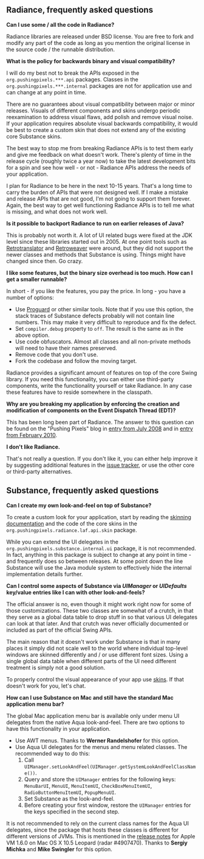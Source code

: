 ## Radiance, frequently asked questions

**Can I use some / all the code in Radiance?**

Radiance libraries are released under BSD license. You are free to fork and modify any part of the code as long as you mention the original license in the source code / the runnable distribution.

**What is the policy for backwards binary and visual compatibility?**

I will do my best not to break the APIs exposed in the `org.pushingpixels.***.api` packages. Classes in the `org.pushingpixels.***.internal` packages are not for application use and can change at any point in time.

There are no guarantees about visual compatibility between major or minor releases. Visuals of different components and skins undergo periodic reexamination to address visual flaws, add polish and remove  visual noise. If your application requires absolute visual backwards compatibility, it would be best to create a custom skin that does not extend any of the existing core Substance skins.

The best way to stop me from breaking Radiance APIs is to test them early and give me feedback on what doesn't work. There's plenty of time in the release cycle (roughly twice a year now) to take the latest development bits for a spin and see how well - or not - Radiance APIs address the needs of your application.

I plan for Radiance to be here in the next 10-15 years. That's a long time to carry the burden of APIs that were not designed well. If I make a mistake and release APIs that are not good, I'm not going to support them forever. Again, the best way to get well functioning Radiance APIs is to tell me what is missing, and what does not work well.

**Is it possible to backport Radiance to run on earlier releases of Java?**

This is probably not worth it. A lot of UI related bugs were fixed at the JDK level since these libraries started out in 2005. At one point tools such as [Retrotranslator](http://retrotranslator.sourceforge.net/) and [Retroweaver](http://retroweaver.sourceforge.net/) were around, but they did not support the newer classes and methods that Substance is using. Things might have changed since then. Go crazy.

**I like some features, but the binary size overhead is too much. How can I get a smaller runnable?**

In short - if you like the features, you pay the price. In long - you have a number of options:

* Use [Proguard](https://sourceforge.net/projects/proguard/) or other similar tools. Note that if you use this option, the stack traces of Substance defects probably will not contain line numbers. This may make it very difficult to reproduce and fix the defect.
* Set `compiler.debug` property to `off`. The result is the same as in the above option.
* Use code obfuscators. Almost all classes and all non-private methods will need to have their names preserved.
* Remove code that you don't use.
* Fork the codebase and follow the moving target.

Radiance provides a significant amount of features on top of the core Swing library. If you need this functionality, you can either use third-party components, write the functionality yourself or take Radiance. In any case these features have to reside somewhere in the classpath.

**Why are you breaking my application by enforcing the creation and modification of components on the Event Dispatch Thread (EDT)?**

This has been long been part of Radiance. The answer to this question can be found on the "Pushing Pixels" blog in [entry from July 2008](http://www.pushing-pixels.org/?p=368) and in [entry from February 2010](http://www.pushing-pixels.org/?p=1643).

**I don't like Radiance.**

That's not really a question. If you don't like it, you can either help improve it by suggesting additional features in the [issue tracker](https://github.com/kirill-grouchnikov/radiance/issues), or use the other core or third-party alternatives.

## Substance, frequently asked questions

**Can I create my own look-and-feel on top of Substance?**

To create a custom look for your application, start by reading the [skinning documentation](substance/skins/overview.md) and the code of the core skins in the `org.pushingpixels.radiance.laf.api.skin` package.

While you can extend the UI delegates in the `org.pushingpixels.substance.internal.ui` package, it is not recommended. In fact, anything in this package is subject to change at any point in time - and frequently does so between releases. At some point down the line Substance will use the Java module system to effectively hide the internal implementation details further.

**Can I control some aspects of Substance via _UIManager_ or _UIDefaults_ key/value entries like I can with other look-and-feels?**

The official answer is no, even though it might work right now for some of those customizations. These two classes are somewhat of a crutch, in that they serve as a global data table to drop stuff in so that various UI delegates can look at that later. And that crutch was never officially documented or included as part of the official Swing APIs.

The main reason that it doesn't work under Substance is that in many places it simply did not scale well to the world where individual top-level windows are skinned differently and / or use different font sizes. Using a single global data table when different parts of the UI need different treatment is simply not a good solution.

To properly control the visual appearance of your app use [skins](substance/skins/overview.md). If that doesn't work for you, let's chat.

**How can I use Substance on Mac and still have the standard Mac application menu bar?**

The global Mac application menu bar is available only under menu UI delegates from the native Aqua look-and-feel. There are two options to have this functionality in your application.

* Use AWT menus. Thanks to **Werner Randelshofer** for this option.
* Use Aqua UI delegates for the menus and menu related classes. The recommended way to do this:
  1. Call `UIManager.setLookAndFeel(UIManager.getSystemLookAndFeelClassName())`.
  2. Query and store the `UIManager` entries for the following keys: `MenuBarUI`, `MenuUI`, `MenuItemUI`, `CheckBoxMenuItemUI`, `RadioButtonMenuItemUI`, `PopupMenuUI`.
  3. Set Substance as the look-and-feel.
  4. Before creating your first window, restore the `UIManager` entries for the keys specified in the second step.

It is not recommended to rely on the current class names for the Aqua UI delegates, since the package that hosts these classes is different for different versions of JVMs. This is mentioned in the [release notes](http://developer.apple.com/releasenotes/Java/JavaLeopardRN/ResolvedIssues/chapter_3_section_5.html#//apple_ref/doc/uid/TP40006634-CH3-DontLinkElementID_13) for Apple VM 1.6.0 on Mac OS X 10.5 Leopard (radar #4907470). Thanks to **Sergiy Michka** and **Mike Swingler** for this option.
